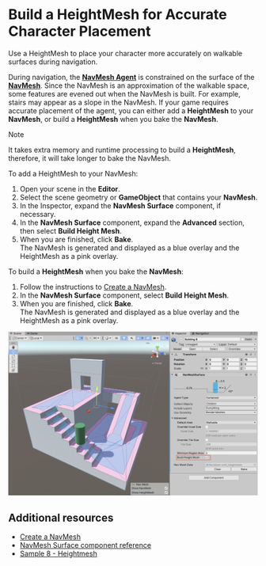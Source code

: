 # Build a HeightMesh for Accurate Character Placement

Use a HeightMesh to place your character more accurately on walkable surfaces during navigation.

During navigation, the [**NavMesh Agent**](./AboutAgents.md) is constrained on the surface of the [**NavMesh**][1]. Since the NavMesh is an approximation of the walkable space, some features are evened out when the NavMesh is built. For example, stairs may appear as a slope in the NavMesh. If your game requires accurate placement of the agent, you can either add a **HeightMesh** to your **NavMesh**, or build a **HeightMesh** when you bake the **NavMesh**.

>[!Note]
>It takes extra memory and runtime processing to build a **HeightMesh**,  therefore, it will take longer to bake the NavMesh.

To add a HeightMesh to your NavMesh:

1. Open your scene in the **Editor**.
2. Select the scene geometry or **GameObject** that contains your **NavMesh**.
3. In the Inspector, expand the **NavMesh Surface** component, if necessary.
4. In the **NavMesh Surface** component, expand the **Advanced** section, then select **Build Height Mesh**.
5. When you are finished, click **Bake**. </br> The NavMesh is generated and displayed as a blue overlay and the HeightMesh as a pink overlay.

To build a **HeightMesh** when you bake the **NavMesh**:

1. Follow the instructions to [Create a NavMesh](./CreateNavMesh.md).
2. In the **NavMesh Surface** component, select **Build Height Mesh**.
3. When you are finished, click **Bake**. </br> The NavMesh is generated and displayed as a blue overlay and the HeightMesh as a pink overlay.

![HeightMesh example](./Images/HeightMesh-Example.png "A NavMesh Surface which contains accurate character placement data (HeightMesh). The blue area shows the NavMesh which is used for path finding. The pink area (including the area under the NavMesh) represents the HeightMesh which is used for more accurate placement of the Agent while it moves along the calculated path.")

## Additional resources

- [Create a NavMesh](./CreateNavMesh.md "Workflow for creating a NavMesh.")
- [NavMesh Surface component reference](./NavMeshSurface.md#advanced-settings "Use for specifying the settings for NavMesh baking.")
- [Sample 8 - Heightmesh](./Samples.md "An example of a NavMesh Agent that aligns precisely to the steps of a staircase.")

[1]: ./Glossary.md#NavMesh "A mesh that Unity generates to approximate the walkable areas and obstacles in your environment for path finding and AI-controlled navigation."
